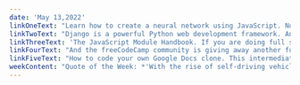 ```yaml
---
date: 'May 13,2022'
linkOneText: "Learn how to create a neural network using JavaScript. No libraries necessary. You'll code your own self-driving car simulation and implement every component step-by-step. You'll learn how to implement the car driving mechanics, define the environment, and detect collisions. (3 hour YouTube course): https://www.freecodecamp.org/news/self-driving-car-javascript"
linkTwoText: "Django is a powerful Python web development framework. And this course will show you how to code your own social network app using it. Your users will be able to create posts, like each others' posts, and follow one another. You'll even learn how to add a search engine and algorithmic recommendations. (5 hour YouTube course): https://www.freecodecamp.org/news/create-a-social-media-app-with-django"
linkThreeText: 'The JavaScript Module Handbook. If you are doing full stack JavaScript development, this book is in my humble opinion a must-bookmark. It has tons of code examples for how to import ES6 modules with Node.js, and how to bundle them using Webpack. (full-length book): https://www.freecodecamp.org/news/javascript-es-modules-and-module-bundlers/'
linkFourText: "And the freeCodeCamp community is giving away another full length book, too. 'Technology Trends in 2022' will help you keep up with key developments in security, privacy, and cloud development. Author and prolific freeCodeCamp contributor David Clinton wrote this book with managers in mind. And it should be helpful regardless of your skill level. (full-length book): https://www.freecodecamp.org/news/technology-trends-in-2022-keeping-up-full-book-for-managers/"
linkFiveText: "How to code your own Google Docs clone. This intermediate tutorial will give you a grand tour of React, Material UI, and Firebase, and how to use them in concert. You'll build a realtime collaborative editor. (30 minute read): https://www.freecodecamp.org/news/build-a-google-docs-clone-with-react-and-firebase/"
weekContent: "Quote of the Week: *'With the rise of self-driving vehicles, it's only a matter of time before we get a country song where a guy's truck leaves him, too.'* — Reddit user NormanRB"
---
```

